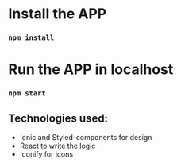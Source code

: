 # Install the APP

### `npm install`

# Run the APP in localhost

### `npm start`

## Technologies used:

- Ionic and Styled-components for design
- React to write the logic
- Iconify for icons
